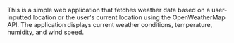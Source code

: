 This is a simple web application that fetches weather data based on a user-inputted location or the user's current location using the OpenWeatherMap API. The application displays current weather conditions, temperature, humidity, and wind speed.